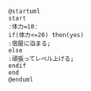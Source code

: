 ```startuml
@startuml
start
:体力=10:
if(体力<=20) then(yes)
:宿屋に泊まる;
else
:頑張ってレベル上げる;
endif
end
@enduml
```
